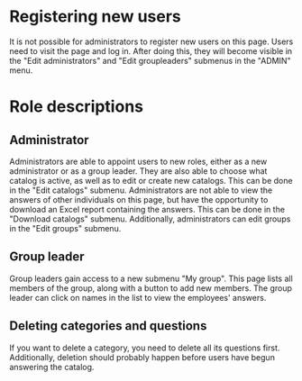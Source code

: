 # Registering new users

It is not possible for administrators to register new users on this page. Users need to visit the page and log in. After doing this, they will become visible in the "Edit administrators" and "Edit groupleaders" submenus in the "ADMIN" menu.

# Role descriptions

## Administrator

Administrators are able to appoint users to new roles, either as a new administrator or as a group leader. They are also able to choose what catalog is active, as well as to edit or create new catalogs. This can be done in the "Edit catalogs" submenu. Administrators are not able to view the answers of other individuals on this page, but have the opportunity to download an Excel report containing the answers. This can be done in the "Download catalogs" submenu. Additionally, administrators can edit groups in the "Edit groups" submenu.

## Group leader

Group leaders gain access to a new submenu "My group". This page lists all members of the group, along with a button to add new members. The group leader can click on names in the list to view the employees' answers.

## Deleting categories and questions

If you want to delete a category, you need to delete all its questions first. Additionally, deletion should probably happen before users have begun answering the catalog.
